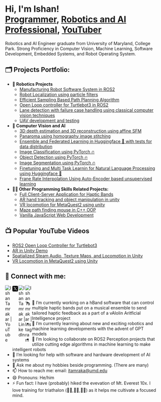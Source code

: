 <h1>Hi, I'm Ishan! <br/><a href="https://github.com/ishantja">Programmer</a>, <a href="https://www.linkedin.com/in/ishantamrakar/">Robotics and AI Professional</a>, <a href="https://www.youtube.com/@ishantamrakar">YouTuber</a></h1>
Robotics and AI Engineer graduate from University of Maryland, College Park. Strong Proficiency in Computer Vision, Machine Learning, Software Development, Embedded Systems, and Robot Operating System. 

<h2>🗂️ Projects Portfolio:</h2>

- <b>🦾 Robotics Projects</b>
  - [Manufacturing Robot Software System in ROS2](https://github.com/ishantja/Image-Human-Segmentation-Pytorch)
  - [Robot Localization using particle filters](https://github.com/ishantja/Image-Human-Segmentation-Pytorch)
  - [Efficient Sampling Based Path Planning Algorithm](https://github.com/ishantja/Image-Human-Segmentation-Pytorch)
  - [Open Loop controller for Turtlebot3 in ROS2](https://github.com/ishantja/Image-Human-Segmentation-Pytorch)
  - [Lane detection with failure case handling using classical computer vision techniques](https://github.com/ishantja/Image-Human-Segmentation-Pytorch)
  - [UAV development and testing](https://github.com/ishantja/Image-Human-Segmentation-Pytorch)
- <b>🤖 Computer Vision and AI</b>
  - [3D depth estimation and 3D reconstruction using affine SFM](https://github.com/ishantja/Image-Human-Segmentation-Pytorch)
  - [Panaroma using homography image stitching](https://github.com/ishantja/Image-Human-Segmentation-Pytorch)
  - [Ensemble and Federated Learning in Huggingface 🤗 with tests for data distribution](https://github.com/ishantja/Image-Human-Segmentation-Pytorch)
  - [Image Classification using PyTorch 🔥](https://github.com/ishantja/Image-Human-Segmentation-Pytorch)
  - [Object Detection using PyTorch 🔥](https://github.com/ishantja/Image-Human-Segmentation-Pytorch)
  - [Image Segmentation using PyTorch 🔥](https://github.com/ishantja/Image-Human-Segmentation-Pytorch)
  - [Finetuning and Multi Task Learnin for Natural Language Processing using Huggingface 🤗](https://github.com/ishantja/Image-Human-Segmentation-Pytorch)
  - [Frane Rate Interpolation Using Auto-Encoder based unsupervised learning](https://github.com/ishantja/Image-Human-Segmentation-Pytorch)
- <b>👨‍💻 Other Programming Skills Related Projects:</b>
  - [Full Client-Server Application for Haptic Bands](https://github.com/ishantja/Image-Human-Segmentation-Pytorch)
  - [AR hand tracking and object manipulation in unity](https://github.com/ishantja/Image-Human-Segmentation-Pytorch)
  - [VR locomotion for MetaQuest2 using unity](https://github.com/ishantja/Image-Human-Segmentation-Pytorch)
  - [Maze path finding mouse in C++ OOP](https://github.com/ishantja/Image-Human-Segmentation-Pytorch)
  - [Vanilla JavaScript Web Development](https://github.com/ishantja/Image-Human-Segmentation-Pytorch)

<h2>📺 Popular YouTube Videos</h2>

- [ROS2 Open Loop Controller for Turtlebot3](https://www.youtube.com/watch?v=vYdHw4JdlDA&t=213s)
- [AR in Unity Demo](https://www.youtube.com/watch?v=WJY_CME71ao&t=29s)
- [Spatialized Steam Audio, Texture Maps, and Locomotion in Unity](https://www.youtube.com/watch?v=o4A0575CVps)
- [VR Locomotion in MetaQuest2 using Unity](https://www.youtube.com/watch?v=FozjemnP6lk)

<h2> 🤳 Connect with me:</h2>

[<img align="left" alt="IshanTamrakar | YouTube" width="22px" src="https://github.com/gauravghongde/social-icons/blob/master/SVG/Color/Youtube.svg" />][youtube]
[<img align="left" alt="IshanTamrakar | Twitter" width="22px" src="https://github.com/ishantja/ishantja.github.io/blob/main/icons8-twitterx.svg" />][twitter]
[<img align="left" alt="IshanTamrakar | LinkedIn" width="22px" src="https://github.com/gauravghongde/social-icons/blob/master/SVG/Color/LinkedIN.svg" />][linkedin]
[<img align="left" alt="IshanTamrakar | Instagram" width="22px" src="https://github.com/gauravghongde/social-icons/blob/master/SVG/Color/Instagram.svg" />][instagram]

[twitter]: https://twitter.com/ishantjr
[youtube]: https://www.youtube.com/@ishantamrakar
[instagram]: https://www.instagram.com/ishantja
[linkedin]: https://linkedin.com/in/ishantamrakar

<br>
<br>

- 🔭 I’m currently working on a hBand software that can control multiple haptic bands put on a musical ensemble to send tailored haptic feedback as a part of a vAIolin Aritficial Intelligence project
- 🌱 I’m currently learning about new and exciting robotics and machine learning developments with the advent of GPT models
- 👯 I’m looking to collaborate on ROS2 Perception projects that utilize cutting edge algorithms in machine learning to make intelligent robots
- 🤔 I’m looking for help with software and hardware development of AI systems
- 💬 Ask me about my hobbies beside programming. (There are many)
- 📫 How to reach me: email: itamraka@umd.edu
- 😄 Pronouns: He/him
- ⚡ Fun fact: I have (probably) hiked the evevation of Mt. Everest 10x. I love training for triathalon (🏊‍♂️,🚴‍♂️,🏃‍♂️) as it helps me cultivate a focused mind. 

<!---
ishantja/ishantja is a ✨ special ✨ repository because its `README.md` (this file) appears on your GitHub profile.
You can click the Preview link to take a look at your changes.
--->
